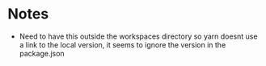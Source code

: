 # Notes

- Need to have this outside the workspaces directory so yarn doesnt use a link to the local version, it seems to ignore the version in the package.json
